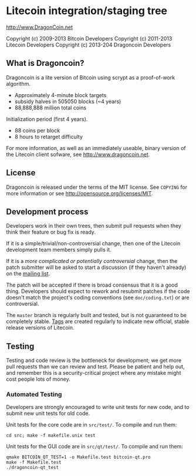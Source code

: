 Litecoin integration/staging tree
================================

http://www.DragonCoin.net

Copyright (c) 2009-2013 Bitcoin Developers
Copyright (c) 2011-2013 Litecoin Developers
Copyright (c) 2013-204 Dragoncoin Developers

What is Dragoncoin?
----------------

Dragoncoin is a lite version of Bitcoin using scrypt as a proof-of-work algorithm.
 - Approximately 4-minute block targets
 - subsidy halves in 505050 blocks (~4 years)
 - 88,888,888 million total coins

Initialization period (first 4 years).
 - 88 coins per block
 - 8 hours to retarget difficulty

For more information, as well as an immediately useable, binary version of
the Litecoin client sofware, see http://www.dragoncoin.net.

License
-------

Dragoncoin is released under the terms of the MIT license. See `COPYING` for more
information or see http://opensource.org/licenses/MIT.

Development process
-------------------

Developers work in their own trees, then submit pull requests when they think
their feature or bug fix is ready.

If it is a simple/trivial/non-controversial change, then one of the Litecoin
development team members simply pulls it.

If it is a *more complicated or potentially controversial* change, then the patch
submitter will be asked to start a discussion (if they haven't already) on the
[mailing list](http://sourceforge.net/mailarchive/forum.php?forum_name=bitcoin-development).

The patch will be accepted if there is broad consensus that it is a good thing.
Developers should expect to rework and resubmit patches if the code doesn't
match the project's coding conventions (see `doc/coding.txt`) or are
controversial.

The `master` branch is regularly built and tested, but is not guaranteed to be
completely stable. [Tags](https://github.com/bitcoin/bitcoin/tags) are created
regularly to indicate new official, stable release versions of Litecoin.

Testing
-------

Testing and code review is the bottleneck for development; we get more pull
requests than we can review and test. Please be patient and help out, and
remember this is a security-critical project where any mistake might cost people
lots of money.

### Automated Testing

Developers are strongly encouraged to write unit tests for new code, and to
submit new unit tests for old code.

Unit tests for the core code are in `src/test/`. To compile and run them:

    cd src; make -f makefile.unix test

Unit tests for the GUI code are in `src/qt/test/`. To compile and run them:

    qmake BITCOIN_QT_TEST=1 -o Makefile.test bitcoin-qt.pro
    make -f Makefile.test
    ./dragoncoin-qt_test

